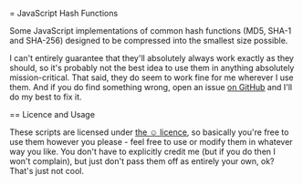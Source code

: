 = JavaScript Hash Functions

Some JavaScript implementations of common hash functions (MD5, SHA-1 and SHA-256) designed to be
compressed into the smallest size possible.

I can't entirely guarantee that they'll absolutely always work exactly as they should, so it's
probably not the best idea to use them in anything absolutely mission-critical. That said, they
do seem to work fine for me wherever I use them. And if you do find something wrong, open an issue
[on GitHub](https://github.com/jbt/js-crypto/issues) and I'll do my best to fix it.

== Licence and Usage

These scripts are licensed under [the ☺ licence](http://licence.visualidiot.com/), so basically
you're free to use them however you please - feel free to use or modify them in whatever way you like.
You don't have to explicitly credit me (but if you do then I won't complain), but just don't pass
them off as entirely your own, ok? That's just not cool.